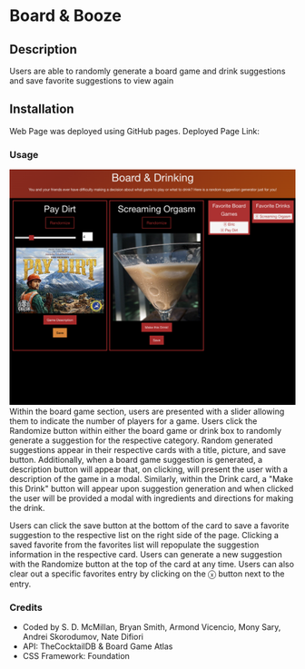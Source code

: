 # Board & Booze

## Description

Users are able to randomly generate a board game and drink suggestions and save favorite suggestions to view again

## Installation

Web Page was deployed using GitHub pages.
Deployed Page Link: 

### Usage
<img src="./assets/images/Preview.png">
Within the board game section, users are presented with a slider allowing them to indicate the number of players for a game. Users click the Randomize button within either the board game or drink box to randomly generate a suggestion for the respective category. Random generated suggestions appear in their respective cards with a title, picture, and save button. Additionally, when a board game suggestion is generated, a description button will appear that, on clicking, will present the user with a description of the game in a modal. Similarly, within the Drink card, a "Make this Drink" button will appear upon suggestion generation and when clicked the user will be provided a modal with ingredients and directions for making the drink. 

Users can click the save button at the bottom of the card to save a favorite suggestion to the respective list on the right side of the page. Clicking a saved favorite from the favorites list will repopulate the suggestion information in the respective card. Users can generate a new suggestion with the Randomize button at the top of the card at any time. Users can also clear out a specific favorites entry by clicking on the ⓧ button next to the entry.

### Credits
* Coded by S. D. McMillan, Bryan Smith, Armond Vicencio, Mony Sary, Andrei Skorodumov, Nate Difiori
* API: TheCocktailDB & Board Game Atlas
* CSS Framework: Foundation